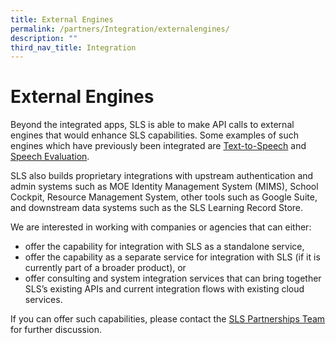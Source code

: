 ```yaml
---
title: External Engines
permalink: /partners/Integration/externalengines/
description: ""
third_nav_title: Integration
---
```

External Engines
================

Beyond the integrated apps, SLS is able to make API calls to external engines that would enhance SLS capabilities. Some examples of such engines which have previously been integrated are <a target="_blank" href="/teacher-user-guide/author/texttospeech/">Text-to-Speech</a> and <a target="_blank" href="/teacher-user-guide/author/speechevaluation/">Speech Evaluation</a>.

SLS also builds proprietary integrations with upstream authentication and admin systems such as MOE Identity Management System (MIMS), School Cockpit, Resource Management System, other tools such as Google Suite, and downstream data systems such as the SLS Learning Record Store.

We are interested in working with companies or agencies that can either:

- offer the capability for integration with SLS as a standalone service,
- offer the capability as a separate service for integration with SLS (if it is currently part of a broader product), or
- offer consulting and system integration services that can bring together SLS’s existing APIs and current integration flows with existing cloud services.
 
    
If you can offer such capabilities, please contact the [SLS Partnerships Team](https://go.gov.sg/sls-partnerships-contact) for further discussion.